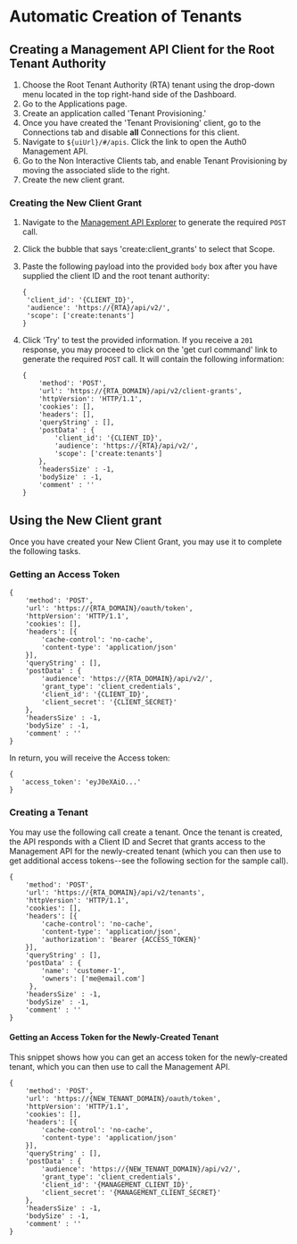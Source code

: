# Automatic Creation of Tenants

## Creating a Management API Client for the Root Tenant Authority

1. Choose the Root Tenant Authority (RTA) tenant using the drop-down menu located in the top right-hand side of the Dashboard.
2. Go to the Applications page.
3. Create an application called 'Tenant Provisioning.'
4. Once you have created the 'Tenant Provisioning' client, go to the Connections tab and disable **all** Connections for this client.
5. Navigate to `${uiUrl}/#/apis`. Click the link to open the Auth0 Management API.
6. Go to the Non Interactive Clients tab, and enable Tenant Provisioning by moving the associated slide to the right.
7. Create the new client grant.

### Creating the New Client Grant

1. Navigate to the [Management API Explorer](/api/management/v2#!/Client_Grants/post_client_grants) to generate the required `POST` call.
2. Click the bubble that says 'create:client_grants' to select that Scope.
3. Paste the following payload into the provided `body` box after you have supplied the client ID and the root tenant authority:
    ```text    
    {
     'client_id': '{CLIENT_ID}',
     'audience': 'https://{RTA}/api/v2/',
     'scope': ['create:tenants']
    }
    ```    
4. Click 'Try' to test the provided information. If you receive a `201` response, you may proceed to click on the 'get curl command' link to generate the required `POST` call. It will contain the following information:

    ```har
    {
        'method': 'POST',
        'url': 'https://{RTA_DOMAIN}/api/v2/client-grants',
        'httpVersion': 'HTTP/1.1',
        'cookies': [],
        'headers': [],
        'queryString' : [],
        'postData' : {
            'client_id': '{CLIENT_ID}',
            'audience': 'https://{RTA}/api/v2/',
            'scope': ['create:tenants']
        },
        'headersSize' : -1,
        'bodySize' : -1,
        'comment' : ''
    }
    ```

## Using the New Client grant

Once you have created your New Client Grant, you may use it to complete the following tasks.

### Getting an Access Token

```har
{
    'method': 'POST',
    'url': 'https://{RTA_DOMAIN}/oauth/token',
    'httpVersion': 'HTTP/1.1',
    'cookies': [],
    'headers': [{
        'cache-control': 'no-cache',
        'content-type': 'application/json'
    }],
    'queryString' : [],
    'postData' : {
        'audience': 'https://{RTA_DOMAIN}/api/v2/',
        'grant_type': 'client_credentials',
        'client_id': '{CLIENT_ID}',
        'client_secret': '{CLIENT_SECRET}'
    },
    'headersSize' : -1,
    'bodySize' : -1,
    'comment' : ''
}
```

In return, you will receive the Access token:

```text
{
   'access_token': 'eyJ0eXAiO...'
}
```

### Creating a Tenant

You may use the following call create a tenant. Once the tenant is created, the API responds with a Client ID and Secret that grants access to the Management API for the newly-created tenant (which you can then use to get additional access tokens--see the following section for the sample call).

```har
{
    'method': 'POST',
    'url': 'https://{RTA_DOMAIN}/api/v2/tenants',
    'httpVersion': 'HTTP/1.1',
    'cookies': [],
    'headers': [{
        'cache-control': 'no-cache',
        'content-type': 'application/json',
        'authorization': 'Bearer {ACCESS_TOKEN}'
    }],
    'queryString' : [],
    'postData' : {
        'name': 'customer-1',
        'owners': ['me@email.com']
     },
    'headersSize' : -1,
    'bodySize' : -1,
    'comment' : ''
}
```

#### Getting an Access Token for the Newly-Created Tenant

This snippet shows how you can get an access token for the newly-created tenant, which you can then use to call the Management API.

```har
{
    'method': 'POST',
    'url': 'https://{NEW_TENANT_DOMAIN}/oauth/token',
    'httpVersion': 'HTTP/1.1',
    'cookies': [],
    'headers': [{
        'cache-control': 'no-cache',
        'content-type': 'application/json'
    }],
    'queryString' : [],
    'postData' : {
        'audience': 'https://{NEW_TENANT_DOMAIN}/api/v2/',
        'grant_type': 'client_credentials',
        'client_id': '{MANAGEMENT_CLIENT_ID}',
        'client_secret': '{MANAGEMENT_CLIENT_SECRET}'
    },
    'headersSize' : -1,
    'bodySize' : -1,
    'comment' : ''
}
```
